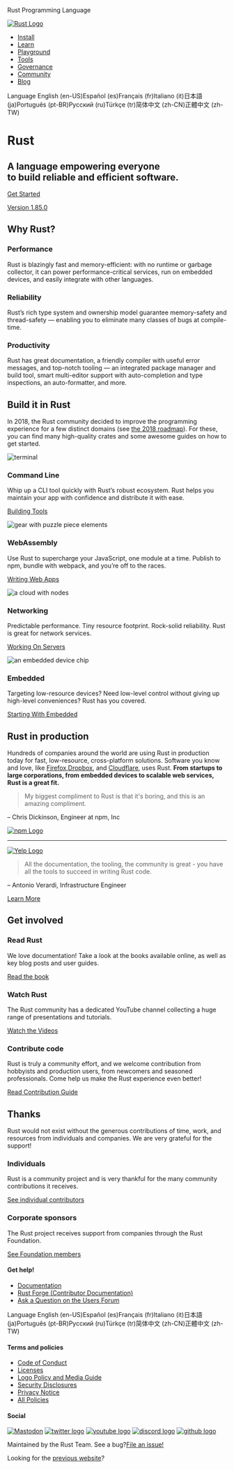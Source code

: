   Rust Programming Language

[![Rust Logo](/static/images/rust-logo-blk.svg) ](/)

* [Install](/tools/install)
* [Learn](/learn)
* [Playground](https://play.rust-lang.org/)
* [Tools](/tools)
* [Governance](/governance)
* [Community](/community)
* [Blog](https://blog.rust-lang.org/)

Language English (en-US)Español (es)Français (fr)Italiano (it)日本語 (ja)Português (pt-BR)Русский (ru)Türkçe (tr)简体中文 (zh-CN)正體中文 (zh-TW)

Rust
==========

 A language empowering everyone   
 to build reliable and efficient software.
----------

[ Get Started ](/learn/get-started)

[Version 1.85.0](https://blog.rust-lang.org/2025/02/20/Rust-1.85.0.html)

 Why Rust?
----------

### Performance ###

 Rust is blazingly fast and memory-efficient: with no runtime or
garbage collector, it can power performance-critical services, run on
embedded devices, and easily integrate with other languages.

### Reliability ###

 Rust’s rich type system and ownership model guarantee memory-safety
and thread-safety — enabling you to eliminate many classes of
bugs at compile-time.

### Productivity ###

 Rust has great documentation, a friendly compiler with useful error
messages, and top-notch tooling — an integrated package manager
and build tool, smart multi-editor support with auto-completion and
type inspections, an auto-formatter, and more.

 Build it in Rust
----------

 In 2018, the Rust community decided to improve the programming experience
for a few distinct domains (see [the 2018
roadmap](https://blog.rust-lang.org/2018/03/12/roadmap.html)). For these, you can find many high-quality crates and some
awesome guides on how to get started.

![terminal](/static/images/cli.svg)

###  Command Line  ###

 Whip up a CLI tool quickly with Rust’s robust ecosystem.
Rust helps you maintain your app with confidence and distribute it with ease.

[Building Tools](/what/cli)

![gear with puzzle piece elements](/static/images/webassembly.svg)

###  WebAssembly  ###

 Use Rust to supercharge your JavaScript, one module at a time.
Publish to npm, bundle with webpack, and you’re off to the races.

[Writing Web Apps](/what/wasm)

![a cloud with nodes](/static/images/networking.svg)

###  Networking  ###

 Predictable performance. Tiny resource footprint. Rock-solid reliability.
Rust is great for network services.

[Working On Servers](/what/networking)

![an embedded device chip](/static/images/embedded.svg)

###  Embedded  ###

 Targeting low-resource devices?
Need low-level control without giving up high-level conveniences?
Rust has you covered.

[Starting With Embedded](/what/embedded)

Rust in production
----------

 Hundreds of companies around the world are using Rust in production
today for fast, low-resource, cross-platform solutions. Software you know
and love, like [Firefox](https://hacks.mozilla.org/2017/08/inside-a-super-fast-css-engine-quantum-css-aka-stylo/),[Dropbox](https://blogs.dropbox.com/tech/2016/06/lossless-compression-with-brotli/),
and [Cloudflare](https://blog.cloudflare.com/cloudflare-workers-as-a-serverless-rust-platform/),
uses Rust. **From startups to large
corporations, from embedded devices to scalable web services, Rust is a great fit.**

>  My biggest compliment to Rust is that it's boring, and this is an amazing compliment.

– Chris Dickinson, Engineer at npm, Inc

[![npm Logo](/static/images/user-logos/npm.svg) ](https://www.npmjs.com/)

---

[![Yelp Logo](/static/images/user-logos/yelp.png)](https://www.youtube.com/watch?v=u6ZbF4apABk)

>  All the documentation, the tooling, the community is great - you have all the tools to succeed in writing Rust code.

– Antonio Verardi, Infrastructure Engineer

[Learn More](/production)

Get involved
----------

### Read Rust ###

We love documentation! Take a look at the books available online, as well as key blog posts and user guides.

[Read the book](learn)

### Watch Rust ###

The Rust community has a dedicated YouTube channel collecting a huge range of presentations and
tutorials.

[Watch the Videos](https://www.youtube.com/channel/UCaYhcUwRBNscFNUKTjgPFiA)

### Contribute code ###

 Rust is truly a community effort, and we welcome contribution from hobbyists and production users, from
newcomers and seasoned professionals. Come help us make the Rust experience even better!

[ Read Contribution Guide ](https://rustc-dev-guide.rust-lang.org/getting-started.html)

Thanks
----------

 Rust would not exist without the generous contributions of time, work, and resources from individuals and companies. We are very grateful for the support!

### Individuals ###

Rust is a community project and is very thankful for the many community contributions it receives.

[See individual contributors](https://thanks.rust-lang.org/)

### Corporate sponsors ###

The Rust project receives support from companies through the Rust Foundation.

[See Foundation members](https://foundation.rust-lang.org/members)

#### Get help! ####

* [Documentation](/learn)
* [Rust Forge (Contributor Documentation)](http://forge.rust-lang.org)
* [Ask a Question on the Users Forum](https://users.rust-lang.org)

Language English (en-US)Español (es)Français (fr)Italiano (it)日本語 (ja)Português (pt-BR)Русский (ru)Türkçe (tr)简体中文 (zh-CN)正體中文 (zh-TW)

#### Terms and policies ####

* [Code of Conduct](/policies/code-of-conduct)
* [Licenses](/policies/licenses)
* [Logo Policy and Media Guide](https://foundation.rust-lang.org/policies/logo-policy-and-media-guide/)
* [Security Disclosures](/policies/security)
* [Privacy Notice](https://foundation.rust-lang.org/policies/privacy-policy/)
* [All Policies](/policies)

#### Social ####

[![Mastodon](/static/images/mastodon.svg "Mastodon")](https://social.rust-lang.org/@rust) [![twitter logo](/static/images/twitter.svg "Twitter")](https://twitter.com/rustlang) [![youtube logo](/static/images/youtube.svg "YouTube")](https://www.youtube.com/channel/UCaYhcUwRBNscFNUKTjgPFiA) [![discord logo](/static/images/discord.svg "Discord")](https://discord.gg/rust-lang) [![github logo](/static/images/github.svg "GitHub")](https://github.com/rust-lang)

 Maintained by the Rust Team. See a bug?[File an issue!](https://github.com/rust-lang/www.rust-lang.org/issues/new/choose)

Looking for the [previous website](https://prev.rust-lang.org)?